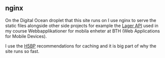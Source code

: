 ## nginx
On the Digital Ocean droplet that this site runs on I use nginx to serve the static files alongside other side projects for example the [Lager API](lager.emilfolino.se) used in my course Webbapplikationer for mobila enheter at BTH (Web Applications for Mobile Devices).

I use the [H5BP](https://h5bp.github.io/) recommendations for caching and it is big part of why the site runs so fast.
